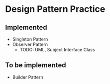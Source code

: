 Design Pattern Practice
===============

## Implemented

- Singleton Pattern
- Observer Pattern
    - TODO: UML, Subject Interface Class

## To be implemented

- Builder Pattern

